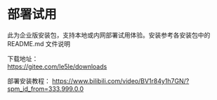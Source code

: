 # 部署试用

此为企业版安装包，支持本地或内网部署试用体验。安装参考各安装包中的 README.md 文件说明

下载地址：  
https://gitee.com/le5le/downloads

部署安装教程：
https://www.bilibili.com/video/BV1r84y1h7GN/?spm_id_from=333.999.0.0


